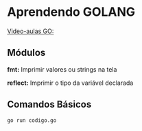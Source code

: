 # Aprendendo GOLANG

[Video-aulas GO:](https://www.youtube.com/watch?v=bXRIGDn9tDY&list=PLeFetwYAi-F-h1RyywJAysOy74nvUs6i-&index=4)

## Módulos

**fmt:** Imprimir valores  ou strings na tela

**reflect:** Imprimir o tipo da variável declarada

## Comandos Básicos

`go run codigo.go`
